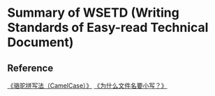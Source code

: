 # Summary of WSETD (Writing Standards of Easy-read Technical Document)


## Reference


[《骆驼拼写法（CamelCase）》](https://www.ruanyifeng.com/blog/2007/06/camelcase.html)
[《为什么文件名要小写？》](https://www.ruanyifeng.com/blog/2017/02/filename-should-be-lowercase.html)

